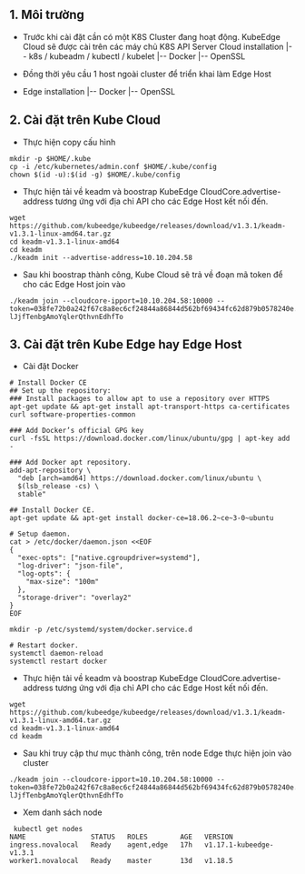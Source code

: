 

## 1. Môi trường

- Trước khi cài đặt cần có một K8S Cluster đang hoạt động. KubeEdge Cloud sẽ được cài trên các máy chủ K8S API Server
Cloud installation 
|-- k8s / kubeadm / kubectl / kubelet
|-- Docker
|-- OpenSSL

- Đồng thời yêu cầu 1 host ngoài cluster để triển khai làm Edge Host

- Edge installation 
|-- Docker
|-- OpenSSL


## 2. Cài đặt trên Kube Cloud

- Thực hiện copy cấu hình
```
mkdir -p $HOME/.kube
cp -i /etc/kubernetes/admin.conf $HOME/.kube/config
chown $(id -u):$(id -g) $HOME/.kube/config
```

- Thực hiện tải về keadm và boostrap KubeEdge CloudCore.advertise-address tương ứng với địa chỉ API cho các Edge Host kết nối đến.
```
wget https://github.com/kubeedge/kubeedge/releases/download/v1.3.1/keadm-v1.3.1-linux-amd64.tar.gz
cd keadm-v1.3.1-linux-amd64
cd keadm
./keadm init --advertise-address=10.10.204.58 
```

- Sau khi boostrap thành công, Kube Cloud sẽ trả về đoạn mã token để cho các Edge Host join vào 
```
./keadm join --cloudcore-ipport=10.10.204.58:10000 --token=038fe72b0a242f67c8a8ec6cf24844a86844d562bf69434fc62d879b0578240e.eyJhbGciOiJIUzI1NiIsInR5cCI6IkpXVCJ9.eyJleHAiOjE1OTQ3MjAxOTJ9.AglB36uB2_ItTe-lJjfTenbgAmoYqlerQthvnEdhfTo

```

## 3. Cài đặt trên Kube Edge hay Edge Host

- Cài đặt Docker
```
# Install Docker CE
## Set up the repository:
### Install packages to allow apt to use a repository over HTTPS
apt-get update && apt-get install apt-transport-https ca-certificates curl software-properties-common

### Add Docker’s official GPG key
curl -fsSL https://download.docker.com/linux/ubuntu/gpg | apt-key add -

### Add Docker apt repository.
add-apt-repository \
  "deb [arch=amd64] https://download.docker.com/linux/ubuntu \
  $(lsb_release -cs) \
  stable"

## Install Docker CE.
apt-get update && apt-get install docker-ce=18.06.2~ce~3-0~ubuntu

# Setup daemon.
cat > /etc/docker/daemon.json <<EOF
{
  "exec-opts": ["native.cgroupdriver=systemd"],
  "log-driver": "json-file",
  "log-opts": {
    "max-size": "100m"
  },
  "storage-driver": "overlay2"
}
EOF

mkdir -p /etc/systemd/system/docker.service.d

# Restart docker.
systemctl daemon-reload
systemctl restart docker
```


- Thực hiện tải về keadm và boostrap KubeEdge CloudCore.advertise-address tương ứng với địa chỉ API cho các Edge Host kết nối đến.
```
wget https://github.com/kubeedge/kubeedge/releases/download/v1.3.1/keadm-v1.3.1-linux-amd64.tar.gz
cd keadm-v1.3.1-linux-amd64
cd keadm
```

- Sau khi truy cập thư mục thành công, trên node Edge thực hiện join vào cluster
```
./keadm join --cloudcore-ipport=10.10.204.58:10000 --token=038fe72b0a242f67c8a8ec6cf24844a86844d562bf69434fc62d879b0578240e.eyJhbGciOiJIUzI1NiIsInR5cCI6IkpXVCJ9.eyJleHAiOjE1OTQ3MjAxOTJ9.AglB36uB2_ItTe-lJjfTenbgAmoYqlerQthvnEdhfTo

```

- Xem danh sách node
```
 kubectl get nodes
NAME                STATUS   ROLES        AGE   VERSION
ingress.novalocal   Ready    agent,edge   17h   v1.17.1-kubeedge-v1.3.1
worker1.novalocal   Ready    master       13d   v1.18.5

```